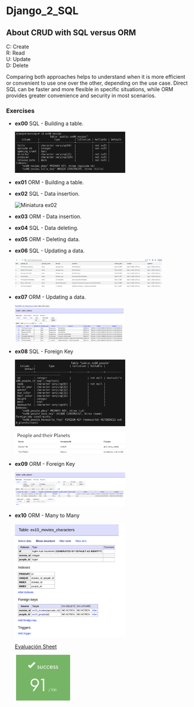 # Django_2_SQL

## About CRUD with SQL versus ORM
C: Create  
R: Read  
U: Update  
D: Delete  

Comparing both approaches helps to understand when it is more efficient or convenient to use one over the other, depending on the use case. Direct SQL can be faster and more flexible in specific situations, while ORM provides greater convenience and security in most scenarios.

### Exercises
- **ex00** SQL - Building a table.
  <p align="left">
  <img src="https://github.com/beatriangu/Django_2_SQL/blob/main/Screenshot%20from%202024-10-07%2014-21-18.png" alt="Miniatura ex00" width="300"/>
- **ex01** ORM - Building a table.
- **ex02** SQL - Data insertion.
  <p align="left">
  <img src="https://github.com/beatriangu/Django_2_SQL/blob/main/Screenshot%20from%202024-10-07%2015-06-52.png)" alt="Miniatura ex02" width="300"/>
- **ex03** ORM - Data insertion.
- **ex04** SQL - Data deleting.
- **ex05** ORM - Deleting data.
- **ex06** SQL - Updating a data.


  <img src="https://github.com/beatriangu/Django_2_SQL/blob/main/Screenshot%20from%202024-09-07%2017-08-12.png" alt="Miniatura" width="400"/>

- **ex07** ORM - Updating a data.
  <p align="left">
    <img src="https://github.com/beatriangu/Django_2_SQL/blob/main/Screenshot%20from%202024-09-07%2017-39-53.png" alt="Miniatura" width="300"/>
  </p>

- **ex08** SQL - Foreign Key

  <p align="left">
    <img src="https://github.com/beatriangu/Django_2_SQL/blob/main/Screenshot%20from%202024-09-07%2016-07-41.png" alt="Miniatura" width="300"/>
  </p>

  <p align="left">
    <img src="https://github.com/beatriangu/Django_2_SQL/blob/main/Screenshot%20from%202024-09-07%2017-23-01.png" alt="Miniatura" width="300"/>
  </p>

- **ex09** ORM - Foreign Key

    <p align="left">
      <img src="https://github.com/beatriangu/Django_2_SQL/blob/main/Screenshot%20from%202024-09-07%2017-45-20.png" alt="Miniatura" width="300"/>
    </p>

- **ex10** ORM - Many to Many

    <p align="left">
      <img src="https://github.com/beatriangu/Django_2_SQL/blob/main/Screenshot%20from%202024-09-07%2017-52-16.png" alt="Miniatura" width="300"/>
    </p>
  <!-- Link to Evaluation Sheet -->
  <p><a href="https://github.com/beatriangu/Django_2_SQL/blob/main/Screenshot%20from%202024-09-09%2015-04-39.png">Evaluación Sheet</a></p>

  <p align="left">
    <img src="https://github.com/beatriangu/Django_2_SQL/blob/main/Screenshot%20from%202024-09-09%2015-04-39.png" alt="Screenshot from 2024-09-09 15-04-39" width="150"/>
  </p>



